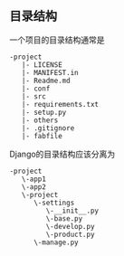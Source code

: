 目录结构
---

一个项目的目录结构通常是

```shell
-project
   |- LICENSE
   |- MANIFEST.in
   |- Readme.md
   |- conf
   |- src
   |- requirements.txt
   |- setup.py
   |- others
   |- .gitignore
   |- fabfile
```

Django的目录结构应该分离为

```shell
-project
   \-app1
   \-app2
   \-project
      \-settings
         \-__init__.py
         \-base.py
         \-develop.py
         \-product.py
      \-manage.py
```